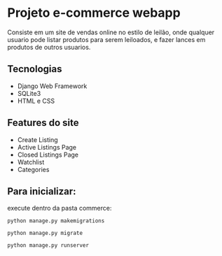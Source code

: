 # Projeto e-commerce webapp

Consiste em um site de vendas online no estilo de leilão, onde qualquer usuario pode listar produtos
para serem leiloados, e fazer lances em produtos de outros usuarios.

## Tecnologias

* Django Web Framework
* SQLite3
* HTML e CSS

## Features do site

* Create Listing
* Active Listings Page
* Closed Listings Page
* Watchlist
* Categories

## Para inicializar:

execute dentro da pasta commerce:

```
python manage.py makemigrations
```
```
python manage.py migrate
```
```
python manage.py runserver
```
